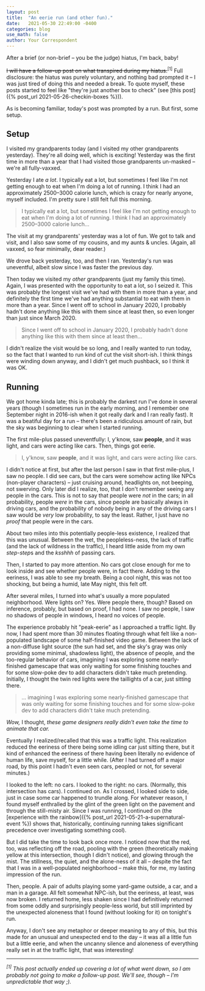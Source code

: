 ```yaml
---
layout: post
title:  "An eerie run (and other fun)."
date:   2021-05-30 22:49:00 -0400
categories: blog
use_math: false
author: Your Correspondent
---
```


After a brief (or non-brief &ndash; you be the judge) hiatus, I'm back, baby!

~~I will have a follow-up post on what transpired during my hiatus.~~<sup>[1]</sup> Full disclosure: the hiatus was purely voluntary, and nothing bad prompted it &ndash; I was just tired of doing this and needed a break. To quote myself, these posts started to feel like "they're just another box to check" (see [this post]({% post_url 2021-05-26-checkin-boxes %})).

As is becoming familiar, today's post was prompted by a run. But first, some setup.

## Setup

I visited my grandparents today (and I visited my other grandparents yesterday). They're all doing well, which is exciting! Yesterday was the first time in more than a year that I had visited those grandparents un-masked &ndash; we're all fully-vaxxed.

Yesterday I ate *a lot*. I typically eat a lot, but sometimes I feel like I'm not getting enough to eat when I'm doing a lot of running. I think I had an approximately 2500&ndash;3000 calorie lunch, which is crazy for nearly anyone, myself included. I'm pretty sure I still felt full this morning.

> I typically eat a lot, but sometimes I feel like I'm not getting enough to eat when I'm doing a lot of running. I think I had an approximately 2500&ndash;3000 calorie lunch...

The visit at my grandparents' yesterday was a lot of fun. We got to talk and visit, and I also saw some of my cousins, and my aunts & uncles. (Again, all vaxxed, so fear minimally, dear reader.)

We drove back yesterday, too, and then I ran. Yesterday's run was uneventful, albeit slow since I was faster the previous day.

Then today we visited my *other* grandparents (just my family this time). Again, I was presented with the opportunity to eat a lot, so I seized it. This was probably the longest visit we've had with them in more than a year, and definitely the first time we've had anything substantial to eat with them in more than a year. Since I went off to school in January 2020, I probably hadn't done anything like this with them since at least then, so even longer than just since March 2020.

> Since I went off to school in January 2020, I probably hadn't done anything like this with them since at least then...

I didn't realize the visit would be so long, and I really wanted to run today, so the fact that I wanted to run kind of cut the visit short-ish. I think things were winding down anyway, and I didn't get much pushback, so I think it was OK.

## Running

We got home kinda late; this is probably the darkest run I've done in several years (though I sometimes run in the early morning, and I remember one September night in 2016-ish when it got really dark and I ran really fast). It was a beatiful day for a run &ndash; there's been a ridiculous amount of rain, but the sky was beginning to clear when I started running.

The first mile-plus passed uneventfully: I, y'know, saw **people**, and it was light, and cars were acting like cars. Then, things got eerie.

> I, y'know, saw **people**, and it was light, and cars were acting like cars.

I didn't notice at first, but after the last person I saw in that first mile-plus, I saw no people. I did see cars, but the cars were somehow acting like NPCs (non-player characters) &ndash; just cruising around, headlights on, not beeping, not swerving. Only later did I realize, too, that I don't remember seeing any people in the cars. This is not to say that people were *not* in the cars; in all probability, people *were* in the cars, since people are basically always in driving cars, and the probability of nobody being in any of the driving cars I saw would be *very* low probability, to say the least. Rather, I just have no *proof* that people were in the cars. 

About two miles into this potentially people-less existence, I realized that this was unusual. Between the wet, the peopleless-ness, the lack of traffic (and the lack of wildness in the traffic), I heard little aside from my own *step-step*s and the *ksshhh* of passing cars. 

Then, I started to pay more attention. No cars got close enough for me to look inside and see whether people were, in fact there. Adding to the eeriness, I was able to see my breath. Being a cool night, this was not too shocking, but being a humid, late May night, this felt off.

After several miles, I turned into what's usually a more populated neighborhood. Were lights on? Yes. Were people there, though? Based on inference, probably, but based on proof, I had none. I saw no people, I saw no shadows of people in windows, I heard no voices of people.

The experience probably hit "peak-eerie" as I approached a traffic light. By now, I had spent more than 30 minutes floating through what felt like a non-populated landscape of some half-finished video game. Between the lack of a non-diffuse light source (the sun had set, and the sky's gray was only providing some minimal, shadowless light), the absence of people, and the too-regular behavior of cars, imagining I was exploring some nearly-finished gamescape that was only waiting for some finishing touches and for some slow-poke dev to add characters didn't take much pretending. Initially, I thought the twin red lights were the taillights of a car, just sitting there.

> ... imagining I was exploring some nearly-finished gamescape that was only waiting for some finishing touches and for some slow-poke dev to add characters didn't take much pretending.

*Wow,* I thought, *these game designers really didn't even take the time to animate that car.* 

Eventually I realized/recalled that this was a traffic light. This realization reduced the eeriness of there being some idling car just sitting there, but it kind of enhanced the eeriness of there having been literally no evidence of human life, save myself, for a little while. (After I had turned off a major road, by this point I hadn't even seen cars, peopled or not, for several minutes.)

I looked to the left: no cars. I looked to the right: no cars. (Normally, this intersection has cars). I continued on. As I crossed, I looked side to side, just in case some car happened to trundle along. For whatever reason, I found myself enthralled by the glint of the green light on the pavement and through the still-misty air. Since I was running, I continued on (the [experience with the rainbow]({% post_url 2021-05-21-a-supernatural-event %}) shows that, historically, continuing running takes significant precedence over investigating something cool).

But I did take the time to look back once more. I noticed now that the red, too, was reflecting off the road, pooling with the green (theoretically making yellow at this intersection, though I didn't notice), and glowing through the mist. The stillness, the quiet, and the alone-ness of it all &ndash; despite the fact that I was in a well-populated neighborhood &ndash; make this, for me, my lasting impression of the run.

Then, people. A pair of adults playing some yard-game outside, a car, and a man in a garage. All felt somewhat NPC-ish, but the eeriness, at least, was now broken. I returned home, less shaken since I had definitively returned from some oddly and surprisingly people-less world, but still imprinted by the unexpected aloneness that I found (without looking for it) on tonight's run.

Anyway, I don't see any metaphor or deeper meaning to any of this, but this made for an unusual and unexpected end to the day &ndash; it was all a little fun but a little eerie, and when the uncanny silence and aloneness of everything really set in at the traffic light, that was interesting!

---
*<sup>[1]</sup> This post actually ended up covering a lot of what went down, so I am probably not going to make a follow-up post. We'll see, though &ndash; I'm unpredictable that way ;).*

